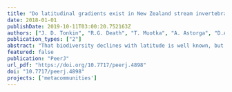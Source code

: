 ```yaml
---
title: "Do latitudinal gradients exist in New Zealand stream invertebrate metacommunities?"
date: 2018-01-01
publishDate: 2019-10-11T03:00:20.752163Z
authors: ["J. D. Tonkin", "R.G. Death", "T. Muotka", "A. Astorga", "D.A. Lytle"]
publication_types: ["2"]
abstract: "That biodiversity declines with latitude is well known, but whether a metacommunity process is behind this gradient has received limited attention. We tested the hypothesis that dispersal limitation is progressively replaced by mass effects with increasing latitude, along with a series of related hypotheses. We explored these hypotheses by examining metacommunity structure in stream invertebrate metacommunities spanning the length of New Zealand's two largest islands (~1,300 km), further disentangling the role of dispersal by deconstructing assemblages into strong and weak dispersers. Given the highly dynamic nature of New Zealand streams, our alternative hypothesis was that these systems are so unpredictable (at different stages of post-flood succession) that metacommunity structure is highly context dependent from region to region. We rejected our primary hypotheses, pinning this lack of fit on the strong unpredictability of New Zealand's dynamic stream ecosystems and fauna that has evolved to cope with these conditions. While local community structure turned over along this latitudinal gradient, metacommunity structure was highly context dependent and dispersal traits did not elucidate patterns. Moreover, the emergent metacommunity types exhibited no trends, nor did the important environmental variables. These results provide a cautionary tale for examining singular metacommunities. The considerable level of unexplained contingency suggests that any inferences drawn from one-offsnapshot sampling may be misleading and further points to the need for more studies on temporal dynamics of metacommunity processes."
featured: false
publication: "PeerJ"
url_pdf: "https://doi.org/10.7717/peerj.4898"
doi: "10.7717/peerj.4898"
projects: ['metacommunities']
---
```


